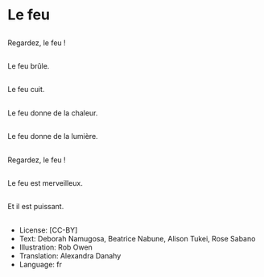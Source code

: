 # Le feu

##
Regardez, le feu !

##
Le feu brûle.

##
Le feu cuit.

##
Le feu donne de la chaleur.

##
Le feu donne de la lumière.

##
Regardez, le feu !

##
Le feu est merveilleux.

##
Et il est puissant.

##
* License: [CC-BY]
* Text: Deborah Namugosa, Beatrice Nabune, Alison Tukei, Rose Sabano
* Illustration: Rob Owen
* Translation: Alexandra Danahy
* Language: fr
